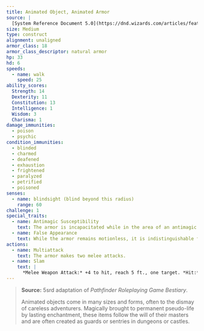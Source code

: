 ```yaml
---
title: Animated Object, Animated Armor
source: |
  [System Reference Document 5.0](https://dnd.wizards.com/articles/features/systems-reference-document-srd)
size: Medium
type: construct
alignment: unaligned
armor_class: 18
armor_class_descriptor: natural armor
hp: 33
hd: 6
speeds:
  - name: walk
    speed: 25
ability_scores:
  Strength: 14
  Dexterity: 11
  Constitution: 13
  Intelligence: 1
  Wisdom: 3
  Charisma: 1
damage_immunities:
  - poison
  - psychic
condition_immunities:
  - blinded
  - charmed
  - deafened
  - exhaustion
  - frightened
  - paralyzed
  - petrified
  - poisoned
senses:
  - name: blindsight (blind beyond this radius)
    range: 60
challenge: 1
special_traits:
  - name: Antimagic Susceptibility
    text: The armor is incapacitated while in the area of an antimagic field. If targeted by *dispel magic*, the armor must succeed on a Constitution saving throw against the caster's spell save DC or fall unconscious for 1 minute.
  - name: False Appearance
    text: While the armor remains motionless, it is indistinguishable from a normal suit of armor.
actions:
  - name: Multiattack
    text: The armor makes two melee attacks.
  - name: Slam
    text: |
      *Melee Weapon Attack:* +4 to hit, reach 5 ft., one target. *Hit:* 5 (1d6 + 2) bludgeoning damage.
---
```


> **Source:** 5srd adaptation of *Pathfinder Roleplaying Game Bestiary*.
>
> Animated objects come in many sizes and forms, often to the dismay of careless adventurers. Magically brought to permanent pseudo-life by lasting enchantment, these items follow the will of their masters and are often created as guards or sentries in dungeons or castles.
